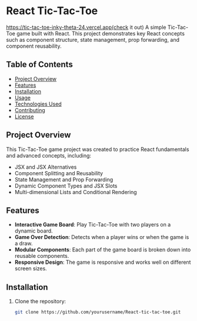 # React Tic-Tac-Toe
https://tic-tac-toe-inky-theta-24.vercel.app(check it out)
A simple Tic-Tac-Toe game built with React. This project demonstrates key React concepts such as component structure, state management, prop forwarding, and component reusability.

## Table of Contents
- [Project Overview](#project-overview)
- [Features](#features)
- [Installation](#installation)
- [Usage](#usage)
- [Technologies Used](#technologies-used)
- [Contributing](#contributing)
- [License](#license)

## Project Overview

This Tic-Tac-Toe game project was created to practice React fundamentals and advanced concepts, including:
- JSX and JSX Alternatives
- Component Splitting and Reusability
- State Management and Prop Forwarding
- Dynamic Component Types and JSX Slots
- Multi-dimensional Lists and Conditional Rendering

## Features

- **Interactive Game Board**: Play Tic-Tac-Toe with two players on a dynamic board.
- **Game Over Detection**: Detects when a player wins or when the game is a draw.
- **Modular Components**: Each part of the game board is broken down into reusable components.
- **Responsive Design**: The game is responsive and works well on different screen sizes.

## Installation

1. Clone the repository:
   ```bash
   git clone https://github.com/yourusername/React-tic-tac-toe.git
